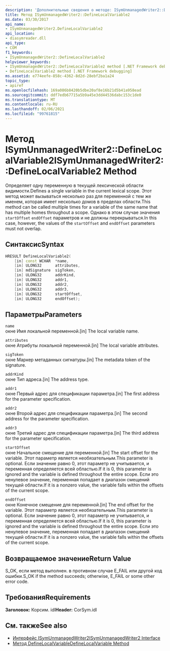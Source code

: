 ```yaml
---
description: 'Дополнительные сведения о методе: ISymUnmanagedWriter2::D efineLocalVariable2'
title: Метод ISymUnmanagedWriter2::DefineLocalVariable2
ms.date: 03/30/2017
api_name:
- ISymUnmanagedWriter2.DefineLocalVariable2
api_location:
- diasymreader.dll
api_type:
- COM
f1_keywords:
- ISymUnmanagedWriter2::DefineLocalVariable2
helpviewer_keywords:
- ISymUnmanagedWriter2::DefineLocalVariable2 method [.NET Framework debugging]
- DefineLocalVariable2 method [.NET Framework debugging]
ms.assetid: e774eefe-858c-4362-8d2d-28ebf2ba1a24
topic_type:
- apiref
ms.openlocfilehash: 169a086b8420b5dbe20af8e16b21d5b41a958ead
ms.sourcegitcommit: ddf7edb67715a5b9a45e3dd44536dabc153c1de0
ms.translationtype: MT
ms.contentlocale: ru-RU
ms.lasthandoff: 02/06/2021
ms.locfileid: "99761815"
---
```

# <a name="isymunmanagedwriter2definelocalvariable2-method"></a><span data-ttu-id="95ef0-103">Метод ISymUnmanagedWriter2::DefineLocalVariable2</span><span class="sxs-lookup"><span data-stu-id="95ef0-103">ISymUnmanagedWriter2::DefineLocalVariable2 Method</span></span>

<span data-ttu-id="95ef0-104">Определяет одну переменную в текущей лексической области видимости.</span><span class="sxs-lookup"><span data-stu-id="95ef0-104">Defines a single variable in the current lexical scope.</span></span> <span data-ttu-id="95ef0-105">Этот метод может вызываться несколько раз для переменной с тем же именем, которая имеет несколько домов в пределах области.</span><span class="sxs-lookup"><span data-stu-id="95ef0-105">This method can be called multiple times for a variable of the same name that has multiple homes throughout a scope.</span></span> <span data-ttu-id="95ef0-106">Однако в этом случае значения `startOffset` `endOffset` параметров и не должны перекрываться.</span><span class="sxs-lookup"><span data-stu-id="95ef0-106">In this case, however, the values of the `startOffset` and `endOffset` parameters must not overlap.</span></span>  
  
## <a name="syntax"></a><span data-ttu-id="95ef0-107">Синтаксис</span><span class="sxs-lookup"><span data-stu-id="95ef0-107">Syntax</span></span>  
  
```cpp  
HRESULT DefineLocalVariable2(  
    [in] const WCHAR  *name,  
    [in] ULONG32      attributes,  
    [in] mdSignature  sigToken,  
    [in] ULONG32      addrKind,  
    [in] ULONG32      addr1,  
    [in] ULONG32      addr2,  
    [in] ULONG32      addr3,  
    [in] ULONG32      startOffset,  
    [in] ULONG32      endOffset);  
```  
  
## <a name="parameters"></a><span data-ttu-id="95ef0-108">Параметры</span><span class="sxs-lookup"><span data-stu-id="95ef0-108">Parameters</span></span>  

 `name`  
 <span data-ttu-id="95ef0-109">окне Имя локальной переменной.</span><span class="sxs-lookup"><span data-stu-id="95ef0-109">[in] The local variable name.</span></span>  
  
 `attributes`  
 <span data-ttu-id="95ef0-110">окне Атрибуты локальной переменной.</span><span class="sxs-lookup"><span data-stu-id="95ef0-110">[in] The local variable attributes.</span></span>  
  
 `sigToken`  
 <span data-ttu-id="95ef0-111">окне Маркер метаданных сигнатуры.</span><span class="sxs-lookup"><span data-stu-id="95ef0-111">[in] The metadata token of the signature.</span></span>  
  
 `addrKind`  
 <span data-ttu-id="95ef0-112">окне Тип адреса.</span><span class="sxs-lookup"><span data-stu-id="95ef0-112">[in] The address type.</span></span>  
  
 `addr1`  
 <span data-ttu-id="95ef0-113">окне Первый адрес для спецификации параметра.</span><span class="sxs-lookup"><span data-stu-id="95ef0-113">[in] The first address for the parameter specification.</span></span>  
  
 `addr2`  
 <span data-ttu-id="95ef0-114">окне Второй адрес для спецификации параметра.</span><span class="sxs-lookup"><span data-stu-id="95ef0-114">[in] The second address for the parameter specification.</span></span>  
  
 `addr3`  
 <span data-ttu-id="95ef0-115">окне Третий адрес для спецификации параметра.</span><span class="sxs-lookup"><span data-stu-id="95ef0-115">[in] The third address for the parameter specification.</span></span>  
  
 `startOffset`  
 <span data-ttu-id="95ef0-116">окне Начальное смещение для переменной.</span><span class="sxs-lookup"><span data-stu-id="95ef0-116">[in] The start offset for the variable.</span></span> <span data-ttu-id="95ef0-117">Этот параметр является необязательным.</span><span class="sxs-lookup"><span data-stu-id="95ef0-117">This parameter is optional.</span></span> <span data-ttu-id="95ef0-118">Если значение равно 0, этот параметр не учитывается, и переменная определяется всей областью.</span><span class="sxs-lookup"><span data-stu-id="95ef0-118">If it is 0, this parameter is ignored and the variable is defined throughout the entire scope.</span></span> <span data-ttu-id="95ef0-119">Если это ненулевое значение, переменная попадает в диапазон смещений текущей области.</span><span class="sxs-lookup"><span data-stu-id="95ef0-119">If it is a nonzero value, the variable falls within the offsets of the current scope.</span></span>  
  
 `endOffset`  
 <span data-ttu-id="95ef0-120">окне Конечное смещение для переменной.</span><span class="sxs-lookup"><span data-stu-id="95ef0-120">[in] The end offset for the variable.</span></span> <span data-ttu-id="95ef0-121">Этот параметр является необязательным.</span><span class="sxs-lookup"><span data-stu-id="95ef0-121">This parameter is optional.</span></span> <span data-ttu-id="95ef0-122">Если значение равно 0, этот параметр не учитывается, и переменная определяется всей областью.</span><span class="sxs-lookup"><span data-stu-id="95ef0-122">If it is 0, this parameter is ignored and the variable is defined throughout the entire scope.</span></span> <span data-ttu-id="95ef0-123">Если это ненулевое значение, переменная попадает в диапазон смещений текущей области.</span><span class="sxs-lookup"><span data-stu-id="95ef0-123">If it is a nonzero value, the variable falls within the offsets of the current scope.</span></span>  
  
## <a name="return-value"></a><span data-ttu-id="95ef0-124">Возвращаемое значение</span><span class="sxs-lookup"><span data-stu-id="95ef0-124">Return Value</span></span>  

 <span data-ttu-id="95ef0-125">S_OK, если метод выполнен. в противном случае E_FAIL или другой код ошибки.</span><span class="sxs-lookup"><span data-stu-id="95ef0-125">S_OK if the method succeeds; otherwise, E_FAIL or some other error code.</span></span>  
  
## <a name="requirements"></a><span data-ttu-id="95ef0-126">Требования</span><span class="sxs-lookup"><span data-stu-id="95ef0-126">Requirements</span></span>  

 <span data-ttu-id="95ef0-127">**Заголовок:** Корсим. idl</span><span class="sxs-lookup"><span data-stu-id="95ef0-127">**Header:** CorSym.idl</span></span>  
  
## <a name="see-also"></a><span data-ttu-id="95ef0-128">См. также</span><span class="sxs-lookup"><span data-stu-id="95ef0-128">See also</span></span>

- [<span data-ttu-id="95ef0-129">Интерфейс ISymUnmanagedWriter2</span><span class="sxs-lookup"><span data-stu-id="95ef0-129">ISymUnmanagedWriter2 Interface</span></span>](isymunmanagedwriter2-interface.md)
- [<span data-ttu-id="95ef0-130">Метод DefineLocalVariable</span><span class="sxs-lookup"><span data-stu-id="95ef0-130">DefineLocalVariable Method</span></span>](isymunmanagedwriter-definelocalvariable-method.md)

